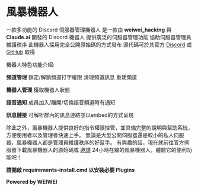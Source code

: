 # 風暴機器人
一款多功能的 Discord 伺服器管理機器人
是一款由 **weiwei_hacking** 與 **Claude.ai** 開發的 Discord 機器人
提供廣泛的伺服器管理功能
協助伺服器管理員維護秩序
此機器人採用完全公開原始碼的方式發布
源代碼可於其官方 [Discord](https://discord.gg/daFQhVFGKj) 或 [GitHub](https://github.com/OokokioO8456/FengBao-Discord-Bot/) 取得

機器人特色功能介紹:

**頻道管理**
鎖定/解鎖頻道打字權限
清理頻道訊息
重建頻道

**機器人管理**
獲取機器人狀態

**語音通知**
成員加入/離開/切換語音頻道時有通知

**訊息鏈接**
可解析群內的訊息連結並以embed的方式呈現

除此之外，風暴機器人提供良好的指令權限控管，並具備完整的說明與幫助系統，方便使用者以及管理者快速上手。
無論是大型公開伺服器還是較小的私人伺服器，風暴機器人都是管理員維護秩序的好幫手。
有興趣的話，現在就前往官方伺服器下載風暴機器人的原始碼或 [邀請](https://discord.com/oauth2/authorize?client_id=1242816972304158820) 24小時在線的風暴機器人，體驗它的便利功能吧！

**請開啟 requirements-install.cmd 以安裝必要 Plugins**

**Powered by WEIWEI**
